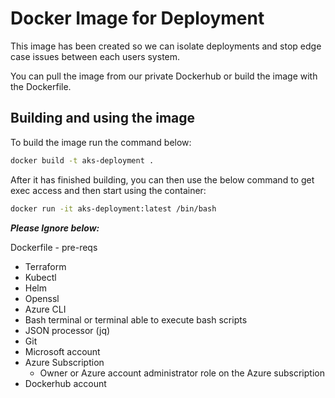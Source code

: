 # Docker Image for Deployment

This image has been created so we can isolate deployments and stop edge case issues between each users system.

You can pull the image from our private Dockerhub or build the image with the Dockerfile.

## Building and using the image

To build the image run the command below:

```bash
docker build -t aks-deployment .
```

After it has finished building, you can then use the below command to get exec access and then start using the container:

```bash
docker run -it aks-deployment:latest /bin/bash
```

***Please Ignore below:***

Dockerfile - pre-reqs

- Terraform
- Kubectl
- Helm
- Openssl
- Azure CLI 
- Bash terminal or terminal able to execute bash scripts
- JSON processor (jq)
- Git
- Microsoft account
- Azure Subscription
  - Owner or Azure account administrator role on the Azure subscription
- Dockerhub account 